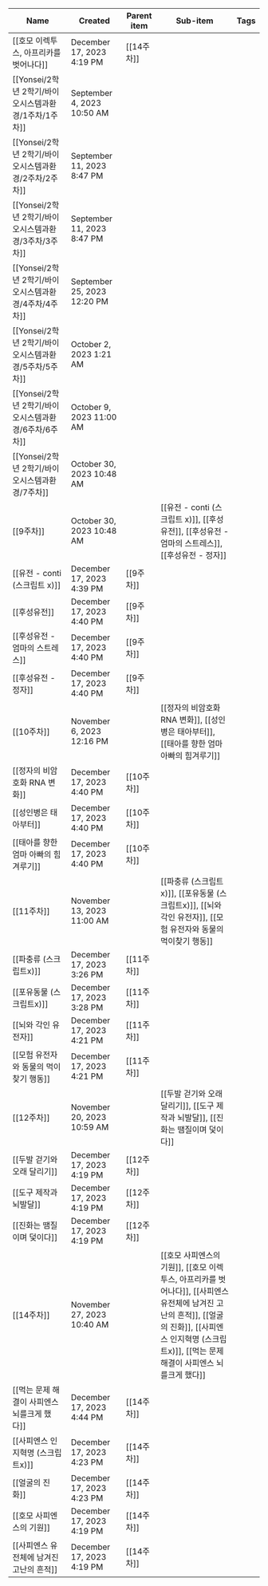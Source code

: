 |Name|Created|Parent item|Sub-item|Tags|
|---|---|---|---|---|
|[[호모 이렉투스, 아프리카를 벗어나다]]|December 17, 2023 4:19 PM|[[14주차]]|||
|[[Yonsei/2학년 2학기/바이오시스템과환경/1주차/1주차]]|September 4, 2023 10:50 AM||||
|[[Yonsei/2학년 2학기/바이오시스템과환경/2주차/2주차]]|September 11, 2023 8:47 PM||||
|[[Yonsei/2학년 2학기/바이오시스템과환경/3주차/3주차]]|September 11, 2023 8:47 PM||||
|[[Yonsei/2학년 2학기/바이오시스템과환경/4주차/4주차]]|September 25, 2023 12:20 PM||||
|[[Yonsei/2학년 2학기/바이오시스템과환경/5주차/5주차]]|October 2, 2023 1:21 AM||||
|[[Yonsei/2학년 2학기/바이오시스템과환경/6주차/6주차]]|October 9, 2023 11:00 AM||||
|[[Yonsei/2학년 2학기/바이오시스템과환경/7주차]]|October 30, 2023 10:48 AM||||
|[[9주차]]|October 30, 2023 10:48 AM||[[유전 - conti (스크립트 x)]], [[후성유전]], [[후성유전 - 엄마의 스트레스]], [[후성유전 - 정자]]||
|[[유전 - conti (스크립트 x)]]|December 17, 2023 4:39 PM|[[9주차]]|||
|[[후성유전]]|December 17, 2023 4:40 PM|[[9주차]]|||
|[[후성유전 - 엄마의 스트레스]]|December 17, 2023 4:40 PM|[[9주차]]|||
|[[후성유전 - 정자]]|December 17, 2023 4:40 PM|[[9주차]]|||
|[[10주차]]|November 6, 2023 12:16 PM||[[정자의 비암호화 RNA 변화]], [[성인병은 태아부터]], [[태아를 향한 엄마 아빠의 힘겨루기]]||
|[[정자의 비암호화 RNA 변화]]|December 17, 2023 4:40 PM|[[10주차]]|||
|[[성인병은 태아부터]]|December 17, 2023 4:40 PM|[[10주차]]|||
|[[태아를 향한 엄마 아빠의 힘겨루기]]|December 17, 2023 4:40 PM|[[10주차]]|||
|[[11주차]]|November 13, 2023 11:00 AM||[[파충류 (스크립트x)]], [[포유동물 (스크립트x)]], [[뇌와 각인 유전자]], [[모험 유전자와 동물의 먹이찾기 행동]]||
|[[파충류 (스크립트x)]]|December 17, 2023 3:26 PM|[[11주차]]|||
|[[포유동물 (스크립트x)]]|December 17, 2023 3:28 PM|[[11주차]]|||
|[[뇌와 각인 유전자]]|December 17, 2023 4:21 PM|[[11주차]]|||
|[[모험 유전자와 동물의 먹이찾기 행동]]|December 17, 2023 4:21 PM|[[11주차]]|||
|[[12주차]]|November 20, 2023 10:59 AM||[[두발 걷기와 오래 달리기]], [[도구 제작과 뇌발달]], [[진화는 땜질이며 덫이다]]||
|[[두발 걷기와 오래 달리기]]|December 17, 2023 4:19 PM|[[12주차]]|||
|[[도구 제작과 뇌발달]]|December 17, 2023 4:19 PM|[[12주차]]|||
|[[진화는 땜질이며 덫이다]]|December 17, 2023 4:19 PM|[[12주차]]|||
|[[14주차]]|November 27, 2023 10:40 AM||[[호모 사피엔스의 기원]], [[호모 이렉투스, 아프리카를 벗어나다]], [[사피엔스 유전체에 남겨진 고난의 흔적]], [[얼굴의 진화]], [[사피엔스 인지혁명 (스크립트x)]], [[먹는 문제 해결이 사피엔스 뇌를크게 했다]]||
|[[먹는 문제 해결이 사피엔스 뇌를크게 했다]]|December 17, 2023 4:44 PM|[[14주차]]|||
|[[사피엔스 인지혁명 (스크립트x)]]|December 17, 2023 4:23 PM|[[14주차]]|||
|[[얼굴의 진화]]|December 17, 2023 4:23 PM|[[14주차]]|||
|[[호모 사피엔스의 기원]]|December 17, 2023 4:19 PM|[[14주차]]|||
|[[사피엔스 유전체에 남겨진 고난의 흔적]]|December 17, 2023 4:19 PM|[[14주차]]|||